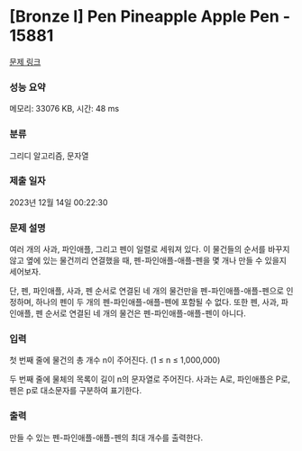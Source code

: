 # [Bronze I] Pen Pineapple Apple Pen - 15881 

[문제 링크](https://www.acmicpc.net/problem/15881) 

### 성능 요약

메모리: 33076 KB, 시간: 48 ms

### 분류

그리디 알고리즘, 문자열

### 제출 일자

2023년 12월 14일 00:22:30

### 문제 설명

<p>여러 개의 사과, 파인애플, 그리고 펜이 일렬로 세워져 있다. 이 물건들의 순서를 바꾸지 않고 옆에 있는 물건끼리 연결했을 때, 펜-파인애플-애플-펜을 몇 개나 만들 수 있을지 세어보자.</p>

<p>단, 펜, 파인애플, 사과, 펜 순서로 연결된 네 개의 물건만을 펜-파인애플-애플-펜으로 인정하며, 하나의 펜이 두 개의 펜-파인애플-애플-펜에 포함될 수 없다. 또한 펜, 사과, 파인애플, 펜 순서로 연결된 네 개의 물건은 펜-파인애플-애플-펜이 아니다.</p>

### 입력 

 <p>첫 번째 줄에 물건의 총 개수 n이 주어진다. (1 ≤ n ≤ 1,000,000)</p>

<p>두 번째 줄에 물체의 목록이 길이 n의 문자열로 주어진다. 사과는 A로, 파인애플은 P로, 펜은 p로 대소문자를 구분하여 표기한다.</p>

### 출력 

 <p>만들 수 있는 펜-파인애플-애플-펜의 최대 개수를 출력한다.</p>

